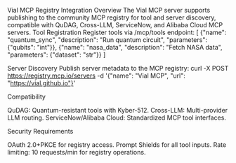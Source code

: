 Vial MCP Registry Integration
Overview
The Vial MCP server supports publishing to the community MCP registry for tool and server discovery, compatible with QuDAG, Cross-LLM, ServiceNow, and Alibaba Cloud MCP servers.
Tool Registration
Register tools via /mcp/tools endpoint:
[
  {"name": "quantum_sync", "description": "Run quantum circuit", "parameters": {"qubits": "int"}},
  {"name": "nasa_data", "description": "Fetch NASA data", "parameters": {"dataset": "str"}}
]

Server Discovery
Publish server metadata to the MCP registry:
curl -X POST https://registry.mcp.io/servers -d '{"name": "Vial MCP", "url": "https://vial.github.io"}'

Compatibility

QuDAG: Quantum-resistant tools with Kyber-512.
Cross-LLM: Multi-provider LLM routing.
ServiceNow/Alibaba Cloud: Standardized MCP tool interfaces.

Security Requirements

OAuth 2.0+PKCE for registry access.
Prompt Shields for all tool inputs.
Rate limiting: 10 requests/min for registry operations.

